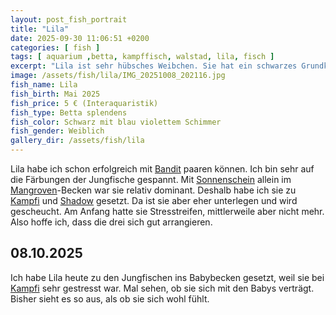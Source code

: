 ```yaml
---
layout: post_fish_portrait
title: "Lila"
date: 2025-09-30 11:06:51 +0200
categories: [ fish ]
tags: [ aquarium ,betta, kampffisch, walstad, lila, fisch ]
excerpt: "Lila ist sehr hübsches Weibchen. Sie hat ein schwarzes Grundkleid mit blau violettem Schimmer. Lila ist sehr neugierig und aktiv."
image: /assets/fish/lila/IMG_20251008_202116.jpg
fish_name: Lila
fish_birth: Mai 2025
fish_price: 5 € (Interaquaristik)
fish_type: Betta splendens
fish_color: Schwarz mit blau violettem Schimmer
fish_gender: Weiblich
gallery_dir: /assets/fish/lila
---
```




Lila habe ich schon erfolgreich mit [Bandit](/fish/2025/09/30/fish_bandit.html) paaren können. Ich bin sehr auf die Färbungen der Jungfische gespannt. Mit
[Sonnenschein](/fish/2025/09/30/fish_sonnenschein.html) allein im [Mangroven](/tank/2025/09/30/tank_mangrove.html)-Becken war sie relativ dominant. Deshalb habe ich sie zu [Kampfi](/fish/2025/09/30/fish_kampfi.html) und [Shadow](/fish/2025/09/30/fish_shadow.html) gesetzt. Da
ist sie aber eher unterlegen und wird gescheucht. Am Anfang hatte sie Stresstreifen, mittlerweile aber nicht mehr. Also
hoffe ich, dass die drei sich gut arrangieren.

## 08.10.2025
Ich habe Lila heute zu den Jungfischen ins Babybecken gesetzt, weil sie bei [Kampfi](/fish/2025/09/30/fish_kampfi.html) sehr gestresst war. Mal sehen, ob sie sich mit den Babys verträgt. Bisher sieht es so aus, als ob sie sich wohl fühlt. 

